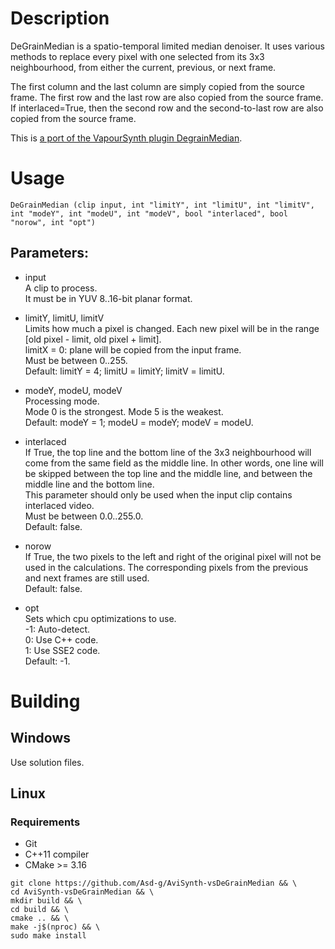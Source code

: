 # Description

DeGrainMedian is a spatio-temporal limited median denoiser. It uses various methods to replace every pixel with one selected from its 3x3 neighbourhood, from either the current, previous, or next frame.

The first column and the last column are simply copied from the source frame. The first row and the last row are also copied from the source frame. If interlaced=True, then the second row and the second-to-last row are also copied from the source frame.

This is [a port of the VapourSynth plugin DegrainMedian](https://github.com/dubhater/vapoursynth-degrainmedian).

# Usage

```
DeGrainMedian (clip input, int "limitY", int "limitU", int "limitV", int "modeY", int "modeU", int "modeV", bool "interlaced", bool "norow", int "opt")
```

## Parameters:

- input\
    A clip to process.\
    It must be in YUV 8..16-bit planar format.
    
- limitY, limitU, limitV\
    Limits how much a pixel is changed. Each new pixel will be in the range \[old pixel - limit, old pixel + limit].\
    limitX = 0: plane will be copied from the input frame.\
    Must be between 0..255.\
    Default: limitY = 4; limitU = limitY; limitV = limitU.
    
- modeY, modeU, modeV\
    Processing mode.\
    Mode 0 is the strongest. Mode 5 is the weakest.\
    Default: modeY = 1; modeU = modeY; modeV = modeU.

- interlaced\
    If True, the top line and the bottom line of the 3x3 neighbourhood will come from the same field as the middle line. In other words, one line will be skipped between the top line and the middle line, and between the middle line and the bottom line.\
    This parameter should only be used when the input clip contains interlaced video.\
    Must be between 0.0..255.0.\
    Default: false.
    
- norow\
    If True, the two pixels to the left and right of the original pixel will not be used in the calculations. The corresponding pixels from the previous and next frames are still used.\
    Default: false.
    
- opt\
    Sets which cpu optimizations to use.\
    -1: Auto-detect.\
    0: Use C++ code.\
    1: Use SSE2 code.\
    Default: -1.
    
# Building

## Windows

Use solution files.

## Linux

### Requirements

- Git
- C++11 compiler
- CMake >= 3.16

```
git clone https://github.com/Asd-g/AviSynth-vsDeGrainMedian && \
cd AviSynth-vsDeGrainMedian && \
mkdir build && \
cd build && \
cmake .. && \
make -j$(nproc) && \
sudo make install
```
